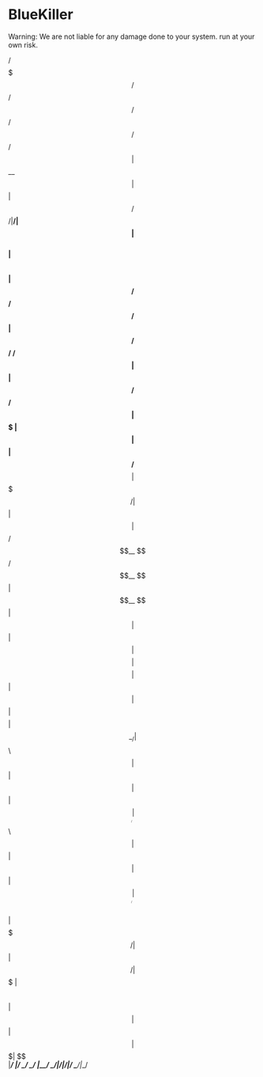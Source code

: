 # BlueKiller
Warning: We are not liable for any damage done to your system. run at your own risk.


 /$$$$$$$  /$$                           /$$   /$$ /$$ /$$ /$$                    
| $$__  $$| $$                          | $$  /$$/|__/| $$| $$                    
| $$  \ $$| $$ /$$   /$$  /$$$$$$       | $$ /$$/  /$$| $$| $$  /$$$$$$   /$$$$$$ 
| $$$$$$$ | $$| $$  | $$ /$$__  $$      | $$$$$/  | $$| $$| $$ /$$__  $$ /$$__  $$
| $$__  $$| $$| $$  | $$| $$$$$$$$      | $$  $$  | $$| $$| $$| $$$$$$$$| $$  \__/
| $$  \ $$| $$| $$  | $$| $$_____/      | $$\  $$ | $$| $$| $$| $$_____/| $$      
| $$$$$$$/| $$|  $$$$$$/|  $$$$$$$      | $$ \  $$| $$| $$| $$|  $$$$$$$| $$      
|_______/ |__/ \______/  \_______/      |__/  \__/|__/|__/|__/ \_______/|__/
